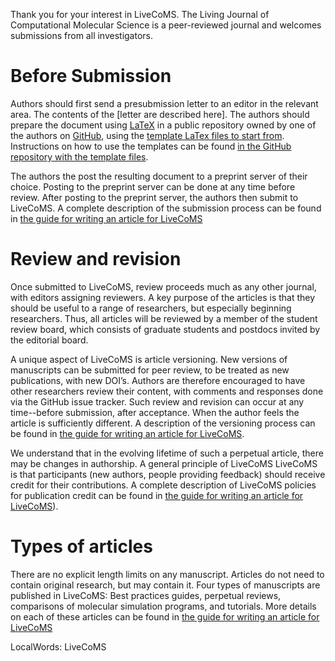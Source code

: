 Thank you for your interest in LiveCoMS. The Living Journal of
Computational Molecular Science is a peer-reviewed journal and
welcomes submissions from all investigators.

# Before Submission

Authors should first send a presubmission letter to an editor in the
relevant area.  The contents of the [letter are described here]. The
authors should prepare the document using
[LaTeX](https://www.latex-project.org/) in a public repository owned
by one of the authors on [GitHub](http://wwww.github.com), using the
[template LaTex files to start
from](http://www.github.com/livecoms/author_templates). Instructions
on how to use the templates can be found [in the GitHub repository with
the template files](http://www.github.com/livecoms/author_templates).

The authors the post the resulting document to a preprint server of
their choice. Posting to the preprint server can be done at any time
before review. After posting to the preprint server, the authors then
submit to LiveCoMS.  A complete description of the submission process
can be found in [the guide for writing an article for LiveCoMS](https://github.com/livecomsjournal/journal_information/manuscript_process.md)

# Review and revision

Once submitted to LiveCoMS, review proceeds much as any other journal,
with editors assigning reviewers. A key purpose of the articles is
that they should be useful to a range of researchers, but especially
beginning researchers.  Thus, all articles will be reviewed by a
member of the student review board, which consists of graduate
students and postdocs invited by the editorial board.

A unique aspect of LiveCoMS is article versioning. New versions of
manuscripts can be submitted for peer review, to be treated as new
publications, with new DOI’s. Authors are therefore encouraged to have
other researchers review their content, with comments and responses
done via the GitHub issue tracker. Such review and revision can occur
at any time--before submission, after acceptance. When the author
feels the article is sufficiently different.  A description of the
versioning process can be found in [the guide for writing an article
for LiveCoMS](https://github.com/livecomsjournal/journal_information/manuscript_process.md).  

We understand that in the evolving lifetime of such a perpetual
article, there may be changes in authorship.  A general principle of
LiveCoMS LiveCoMS is that participants (new authors, people providing
feedback) should receive credit for their contributions. A complete
description of LiveCoMS policies for publication credit can be found
in [the guide for writing an article for LiveCoMS](https://github.com/livecomsjournal/journal_information/manuscript_process.md)).

# Types of articles

There are no explicit length limits on any manuscript. Articles do not
need to contain original research, but may contain it.  Four types of
manuscripts are published in LiveCoMS: Best practices guides,
perpetual reviews, comparisons of molecular simulation programs, and
tutorials. More details on each of these articles can be found 
in [the guide for writing an article for LiveCoMS](https://github.com/livecomsjournal/journal_information/manuscript_process.md)

 LocalWords:  LiveCoMS
